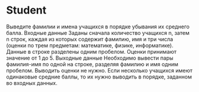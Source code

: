 # Student
Выведите фамилии и имена учащихся в порядке убывания их среднего балла.
Входные данные
Заданы сначала количество учащихся n, затем n строк, каждая из которых содержит фамилию,
имя и три числа (оценки по трем предметам: математике, физике, информатике). Данные в строке разделены одним пробелом.
Оценки принимают значение от 1 до 5.
Выходные данные
Необходимо вывести пары фамилия-имя по одной на строке, разделяя фамилию и имя одним пробелом. 
Выводить оценки не нужно. Если несколько учащихся имеют одинаковые средние баллы, то их нужно выводить в порядке,
заданном во входных данных.
